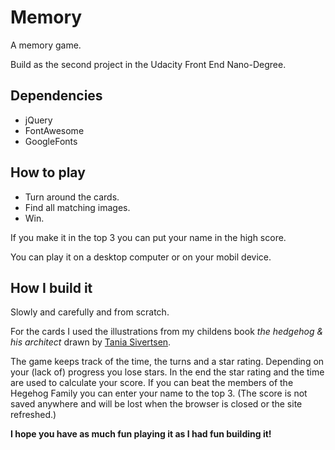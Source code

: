 # Memory
A memory game.

Build as the second project in the Udacity Front End Nano-Degree.

## Dependencies
* jQuery
* FontAwesome
* GoogleFonts

## How to play
+ Turn around the cards.
+ Find all matching images.
+ Win.

If you make it in the top 3 you can put your name in the high score.

You can play it on a desktop computer or on your mobil device.

## How I build it
Slowly and carefully and from scratch.

For the cards I used the illustrations from my childens book *the hedgehog & his architect* drawn by [Tania Sivertsen](https://taniasivertsen.jimdo.com/).

The game keeps track of the time, the turns and a star rating. Depending on your (lack of) progress you lose stars. In the end the star rating and the time are used to calculate your score.
If you can beat the members of the Hegehog Family you can enter your name to the top 3. (The score is not saved anywhere and will be lost when the browser is closed or the site refreshed.)

**I hope you have as much fun playing it as I had fun building it!**
